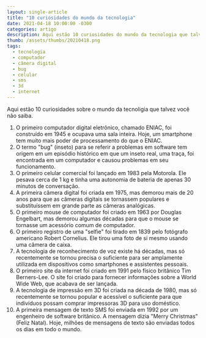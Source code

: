 ```yaml
---
layout: single-article
title: "10 curiosidades do mundo da tecnologia"
date: 2021-04-18 10:00:00 -0300
categories: artigo
description: Aqui estão 10 curiosidades do mundo da tecnologia que talvez você não saiba.
thumb: /assets/thumbs/20210418.png
tags:
  - tecnologia
  - computador
  - câmera digital
  - bug
  - celular
  - sms
  - 3d
  - internet
---
```


Aqui estão 10 curiosidades sobre o mundo da tecnoligia que talvez você não saiba.

1. O primeiro computador digital eletrônico, chamado ENIAC, foi construído em 1945 e ocupava uma sala inteira. Hoje, um smartphone tem muito mais poder de processamento do que o ENIAC.
2. O termo "bug" (inseto) para se referir a problemas em software tem origem em um episódio histórico em que um inseto real, uma traça, foi encontrada em um computador e causou problemas em seu funcionamento.
3. O primeiro celular comercial foi lançado em 1983 pela Motorola. Ele pesava cerca de 1 kg e tinha uma autonomia de bateria de apenas 30 minutos de conversação.
4. A primeira câmera digital foi criada em 1975, mas demorou mais de 20 anos para que as câmeras digitais se tornassem populares e substituíssem em grande parte as câmeras analógicas.
5. O primeiro mouse de computador foi criado em 1963 por Douglas Engelbart, mas demorou algumas décadas para que o mouse se tornasse um acessório comum de computador.
6. O primeiro registro de uma "selfie" foi tirado em 1839 pelo fotógrafo americano Robert Cornelius. Ele tirou uma foto de si mesmo usando uma câmera de caixa.
7. A tecnologia de reconhecimento de voz existe há décadas, mas só recentemente se tornou precisa o suficiente para ser amplamente utilizada em dispositivos como smartphones e assistentes pessoais.
8. O primeiro site da internet foi criado em 1991 pelo físico britânico Tim Berners-Lee. O site foi criado para fornecer informações sobre a World Wide Web, que acabava de ser lançada.
9. A tecnologia de impressão em 3D foi criada na década de 1980, mas só recentemente se tornou popular e acessível o suficiente para que indivíduos possam comprar impressoras 3D para uso doméstico.
10. A primeira mensagem de texto SMS foi enviada em 1992 por um engenheiro de software britânico. A mensagem dizia "Merry Christmas" (Feliz Natal). Hoje, milhões de mensagens de texto são enviadas todos os dias em todo o mundo.
